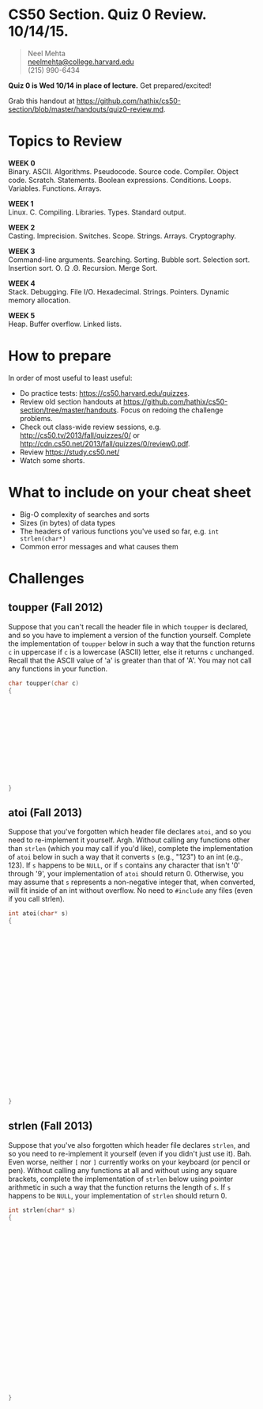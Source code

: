 # CS50 Section. Quiz 0 Review. 10/14/15.

> Neel Mehta  
> neelmehta@college.harvard.edu  
> (215) 990-6434

**Quiz 0 is Wed 10/14 in place of lecture.** Get prepared/excited!

Grab this handout at <https://github.com/hathix/cs50-section/blob/master/handouts/quiz0-review.md>.

# Topics to Review

**WEEK 0**  
Binary. ASCII. Algorithms. Pseudocode. Source code. Compiler. Object code. Scratch. Statements. Boolean expressions. Conditions. Loops. Variables. Functions. Arrays.

**WEEK 1**  
Linux. C. Compiling. Libraries. Types. Standard output.

**WEEK 2**  
Casting. Imprecision. Switches. Scope. Strings. Arrays. Cryptography.

**WEEK 3**  
Command-line arguments. Searching. Sorting. Bubble sort. Selection sort. Insertion sort. O. Ω .Θ. Recursion. Merge Sort.

**WEEK 4**  
Stack. Debugging. File I/O. Hexadecimal. Strings. Pointers. Dynamic memory allocation.

**WEEK 5**  
Heap. Buffer overflow. Linked lists.

# How to prepare

In order of most useful to least useful:

* Do practice tests: <https://cs50.harvard.edu/quizzes>.
* Review old section handouts at <https://github.com/hathix/cs50-section/tree/master/handouts>. Focus on redoing the challenge problems.
* Check out class-wide review sessions, e.g. <http://cs50.tv/2013/fall/quizzes/0/> or  <http://cdn.cs50.net/2013/fall/quizzes/0/review0.pdf>.
* Review <https://study.cs50.net/>
* Watch some shorts.

# What to include on your cheat sheet

* Big-O complexity of searches and sorts
* Sizes (in bytes) of data types
* The headers of various functions you've used so far, e.g. `int strlen(char*)`
* Common error messages and what causes them

# Challenges

## toupper (Fall 2012)

Suppose that you can't recall the header file in which `toupper` is declared, and so you have to implement a version of the function yourself. Complete the implementation of `toupper` below in such a way that the function returns `c` in uppercase if `c` is a lowercase (ASCII) letter, else it returns `c` unchanged. Recall that the ASCII value of 'a' is greater than that of 'A'. You may not call any functions in your function.

```c
char toupper(char c)
{













}
```

## atoi (Fall 2013)

Suppose that you've forgotten which header file declares `atoi`, and so you need to re-implement it yourself. Argh. Without calling any functions other than `strlen` (which you may call if you'd like), complete the implementation of `atoi` below in such a way that it converts `s` (e.g., "123") to an int (e.g., 123). If `s` happens to be `NULL`, or if `s` contains any character that isn't '0' through '9', your implementation of `atoi` should return 0.  Otherwise, you may assume that `s` represents a non-negative integer that, when converted, will fit inside of an int without overflow. No need to `#include` any files (even if you call strlen).

```c
int atoi(char* s)
{

























}
```

## strlen (Fall 2013)

Suppose that you've also forgotten which header file declares `strlen`, and so you need to re-implement it yourself (even if you didn't just use it). Bah. Even worse, neither `[` nor `]` currently works on your keyboard (or pencil or pen).  Without calling any functions at all  and without using any square brackets, complete the implementation of `strlen` below  using pointer arithmetic in such a way that the function returns the length of `s`. If `s` happens to be `NULL`, your implementation of `strlen` should return 0.

```c
int strlen(char* s)
{

























}
```
